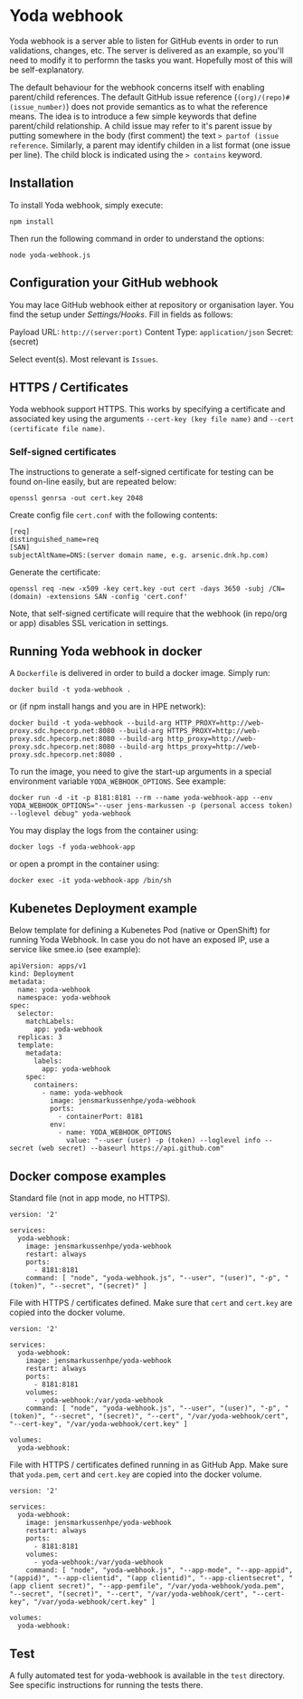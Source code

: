 # Yoda webhook

Yoda webhook is a server able to listen for GitHub events in order to run validations, changes, etc. The server is delivered as an example, so you'll need to modify it to performn the tasks you want. Hopefully most of 
this will be self-explanatory.

The default behaviour for the webhook concerns itself with enabling parent/child references. The default GitHub issue reference (`(org)/(repo)#(issue_number)`) does not provide semantics as to what the reference means. The idea is to introduce a few simple keywords that define parent/child relationship. A child issue may refer to it's parent issue by putting somewhere in the body (first comment) the text `> partof (issue reference`. Similarly, a parent may identify childen in a list format (one issue per line). The child block is indicated using the `> contains` keyword. 


## Installation

To install Yoda webhook, simply execute:

`npm install`

Then run the following command in order to understand the options:

`node yoda-webhook.js`


## Configuration your GitHub webhook

You may lace GitHub webhook either at repository or organisation layer. You find the setup under *Settings/Hooks*. Fill in fields as follows:

Payload URL: `http://(server:port)`
Content Type: `application/json`
Secret: (secret)

Select event(s). Most relevant is `Issues`.


## HTTPS / Certificates

Yoda webhook support HTTPS. This works by specifying a certificate and associated key using the arguments `--cert-key (key file name)` and `--cert (certificate file name)`.


### Self-signed certificates

The instructions to generate a self-signed certificate for testing can be found on-line easily, but are repeated below:

`openssl genrsa -out cert.key 2048`

Create config file `cert.conf` with the following contents:

``` 
[req]
distinguished_name=req
[SAN]
subjectAltName=DNS:(server domain name, e.g. arsenic.dnk.hp.com)
```

Generate the certificate:

```
openssl req -new -x509 -key cert.key -out cert -days 3650 -subj /CN=(domain) -extensions SAN -config 'cert.conf'
```

Note, that self-signed certificate will require that the webhook (in repo/org or app) disables SSL verication in settings.


## Running Yoda webhook in docker

A `Dockerfile` is delivered in order to build a docker image. Simply run:

`docker build -t yoda-webhook .`

or (if npm install hangs and you are in HPE network):

```
docker build -t yoda-webhook --build-arg HTTP_PROXY=http://web-proxy.sdc.hpecorp.net:8080 --build-arg HTTPS_PROXY=http://web-proxy.sdc.hpecorp.net:8080 --build-arg http_proxy=http://web-proxy.sdc.hpecorp.net:8080 --build-arg https_proxy=http://web-proxy.sdc.hpecorp.net:8080 .
```

To run the image, you need to give the start-up arguments in a special environment variable `YODA_WEBHOOK_OPTIONS`. See example:

```
docker run -d -it -p 8181:8181 --rm --name yoda-webhook-app --env YODA_WEBHOOK_OPTIONS="--user jens-markussen -p (personal access token) --loglevel debug" yoda-webhook

```

You may display the logs from the container using:

`docker logs -f yoda-webhook-app`

or open a prompt in the container using:

`docker exec -it yoda-webhook-app /bin/sh`


## Kubenetes Deployment example

Below template for defining a Kubenetes Pod (native or OpenShift) for running Yoda Webhook. In case you do not have an exposed IP, use a service like smee.io (see example):

```
apiVersion: apps/v1
kind: Deployment
metadata:
  name: yoda-webhook
  namespace: yoda-webhook
spec:
  selector:
    matchLabels:
      app: yoda-webhook
  replicas: 3
  template:
    metadata:
      labels:
        app: yoda-webhook
    spec:
      containers:
        - name: yoda-webhook
          image: jensmarkussenhpe/yoda-webhook
          ports:
            - containerPort: 8181
          env:
            - name: YODA_WEBHOOK_OPTIONS
              value: "--user (user) -p (token) --loglevel info --secret (web secret) --baseurl https://api.github.com"
```
 
## Docker compose examples

Standard file (not in app mode, no HTTPS).


```
version: '2'

services:
  yoda-webhook:
    image: jensmarkussenhpe/yoda-webhook
    restart: always
    ports:
      - 8181:8181
    command: [ "node", "yoda-webhook.js", "--user", "(user)", "-p", "(token)", "--secret", "(secret)" ]
```

File with HTTPS / certificates defined. Make sure that `cert` and `cert.key` are copied into the docker volume.

```
version: '2'

services:
  yoda-webhook:
    image: jensmarkussenhpe/yoda-webhook
    restart: always
    ports:
      - 8181:8181
    volumes:
      - yoda-webhook:/var/yoda-webhook
    command: [ "node", "yoda-webhook.js", "--user", "(user)", "-p", "(token)", "--secret", "(secret)", "--cert", "/var/yoda-webhook/cert", "--cert-key", "/var/yoda-webhook/cert.key" ]

volumes:
  yoda-webhook:

```

File with HTTPS / certificates defined running in as GitHub App. Make sure that `yoda.pem`, `cert` and `cert.key` are copied into the docker volume.

```
version: '2'

services:
  yoda-webhook:
    image: jensmarkussenhpe/yoda-webhook
    restart: always
    ports:
      - 8181:8181
    volumes:
      - yoda-webhook:/var/yoda-webhook
    command: [ "node", "yoda-webhook.js", "--app-mode", "--app-appid", "(appid)", "--app-clientid", "(app clientid)", "--app-clientsecret", "(app client secret)", "--app-pemfile", "/var/yoda-webhook/yoda.pem", "--secret", "(secret)", "--cert", "/var/yoda-webhook/cert", "--cert-key", "/var/yoda-webhook/cert.key" ]

volumes:
  yoda-webhook:

```


## Test

A fully automated test for yoda-webhook is available in the `test` directory. See specific instructions for running the tests there.



